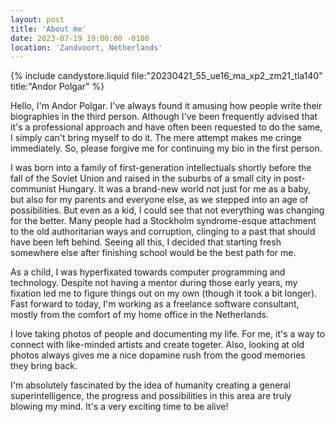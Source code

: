 ```yaml
---
layout: post
title: 'About me'
date: 2023-07-19 19:00:00 -0100
location: 'Zandvoort, Netherlands'
---
```


{% include candystore.liquid file:"20230421_55_ue16_ma_xp2_zm21_tla140" title:"Andor Polgar" %}

Hello, I'm Andor Polgar. I've always found it amusing how people write their biographies in the third person. Although I've been frequently advised that it's a professional approach and have often been requested to do the same, I simply can't bring myself to do it. The mere attempt makes me cringe immediately. So, please forgive me for continuing my bio in the first person.

I was born into a family of first-generation intellectuals shortly before the fall of the Soviet Union and raised in the suburbs of a small city in post-communist Hungary. It was a brand-new world not just for me as a baby, but also for my parents and everyone else, as we stepped into an age of possibilities. But even as a kid, I could see that not everything was changing for the better. Many people had a Stockholm syndrome-esque attachment to the old authoritarian ways and corruption, clinging to a past that should have been left behind. Seeing all this, I decided that starting fresh somewhere else after finishing school would be the best path for me.

As a child, I was hyperfixated towards computer programming and technology. Despite not having a mentor during those early years, my fixation led me to figure things out on my own (though it took a bit longer). Fast forward to today, I'm working as a freelance software consultant, mostly from the comfort of my home office in the Netherlands.

I love taking photos of people and documenting my life. For me, it's a way to connect with like-minded artists and create togeter. Also, looking at old photos always gives me a nice dopamine rush from the good memories they bring back.

I'm absolutely fascinated by the idea of humanity creating a general superintelligence, the progress and possibilities in this area are truly blowing my mind. It's a very exciting time to be alive!
